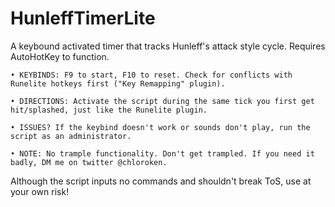 # HunleffTimerLite

A keybound activated timer that tracks Hunleff's attack style cycle. Requires AutoHotKey to function.

	• KEYBINDS: F9 to start, F10 to reset. Check for conflicts with Runelite hotkeys first ("Key Remapping" plugin).
  
	• DIRECTIONS: Activate the script during the same tick you first get hit/splashed, just like the Runelite plugin.
	
	• ISSUES? If the keybind doesn't work or sounds don't play, run the script as an administrator.
  
	• NOTE: No trample functionality. Don't get trampled. If you need it badly, DM me on twitter @chloroken.

Although the script inputs no commands and shouldn't break ToS, use at your own risk!
